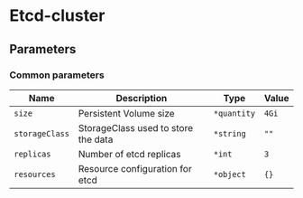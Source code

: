 # Etcd-cluster

## Parameters

### Common parameters

| Name           | Description                         | Type        | Value |
| -------------- | ----------------------------------- | ----------- | ----- |
| `size`         | Persistent Volume size              | `*quantity` | `4Gi` |
| `storageClass` | StorageClass used to store the data | `*string`   | `""`  |
| `replicas`     | Number of etcd replicas             | `*int`      | `3`   |
| `resources`    | Resource configuration for etcd     | `*object`   | `{}`  |

